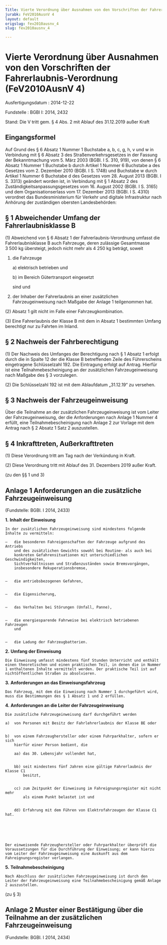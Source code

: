 ```yaml
---
Title: Vierte Verordnung über Ausnahmen von den Vorschriften der Fahrerlaubnis-Verordnung
jurabk: FeV2010AusnV 4
layout: default
origslug: fev2010ausnv_4
slug: fev2010ausnv_4

---
```


# Vierte Verordnung über Ausnahmen von den Vorschriften der Fahrerlaubnis-Verordnung (FeV2010AusnV 4)

Ausfertigungsdatum
:   2014-12-22

Fundstelle
:   BGBl I: 2014, 2432

Stand: Die V tritt gem. § 4 Abs. 2 mit Ablauf des 31.12.2019 außer Kraft

## Eingangsformel

Auf Grund des § 6 Absatz 1 Nummer 1 Buchstabe a, b, c, g, h, v und w
in Verbindung mit § 6 Absatz 3 des Straßenverkehrsgesetzes in der
Fassung der Bekanntmachung vom 5. März 2003 (BGBl. I S. 310, 919), von
denen § 6 Absatz 1 Nummer 1 Buchstabe b durch Artikel 1 Nummer 6
Buchstabe a des Gesetzes vom 2. Dezember 2010 (BGBl. I S. 1748) und
Buchstabe w durch Artikel 1 Nummer 6 Buchstabe d des Gesetzes vom 28.
August 2013 (BGBl. I S. 3313) geändert worden ist, in Verbindung mit §
1 Absatz 2 des Zuständigkeitsanpassungsgesetzes vom 16. August 2002
(BGBl. I S. 3165) und dem Organisationserlass vom 17. Dezember 2013
(BGBl. I S. 4310) verordnet das Bundesministerium für Verkehr und
digitale Infrastruktur nach Anhörung der zuständigen obersten
Landesbehörden:


## § 1 Abweichender Umfang der Fahrerlaubnisklasse B

(1) Abweichend von § 6 Absatz 1 der Fahrerlaubnis-Verordnung umfasst
die Fahrerlaubnisklasse B auch Fahrzeuge, deren zulässige Gesamtmasse
3 500 kg übersteigt, jedoch nicht mehr als 4 250 kg beträgt, soweit

1.  die Fahrzeuge

    a)  elektrisch betrieben und


    b)  im Bereich Gütertransport eingesetzt



    sind und


2.  der Inhaber der Fahrerlaubnis an einer zusätzlichen Fahrzeugeinweisung
    nach Maßgabe der Anlage 1 teilgenommen hat.




(2) Absatz 1 gilt nicht im Falle einer Fahrzeugkombination.

(3) Eine Fahrerlaubnis der Klasse B mit dem in Absatz 1 bestimmten
Umfang berechtigt nur zu Fahrten im Inland.


## § 2 Nachweis der Fahrberechtigung

(1) Der Nachweis des Umfanges der Berechtigung nach § 1 Absatz 1
erfolgt durch die in Spalte 12 der die Klasse B betreffenden Zeile des
Führerscheins eingetragene Schlüsselzahl 192. Die Eintragung erfolgt
auf Antrag. Hierfür ist eine Teilnahmebescheinigung an der
zusätzlichen Fahrzeugeinweisung nach Maßgabe des § 3 vorzulegen.

(2) Die Schlüsselzahl 192 ist mit dem Ablaufdatum „31.12.19“ zu
versehen.


## § 3 Nachweis der Fahrzeugeinweisung

Über die Teilnahme an der zusätzlichen Fahrzeugeinweisung ist vom
Leiter der Fahrzeugeinweisung, der die Anforderungen nach Anlage 1
Nummer 4 erfüllt, eine Teilnahmebescheinigung nach Anlage 2 zur
Vorlage mit dem Antrag nach § 2 Absatz 1 Satz 2 auszustellen.


## § 4 Inkrafttreten, Außerkrafttreten

(1) Diese Verordnung tritt am Tag nach der Verkündung in Kraft.

(2) Diese Verordnung tritt mit Ablauf des 31. Dezembers 2019 außer
Kraft.

(zu den §§ 1 und 3)

## Anlage 1 Anforderungen an die zusätzliche Fahrzeugeinweisung

(Fundstelle: BGBl. I 2014, 2433)


**1.** **Inhalt der Einweisung**

    In der zusätzlichen Fahrzeugeinweisung sind mindestens folgende
    Inhalte zu vermitteln:

    –   die besonderen Fahreigenschaften der Fahrzeuge aufgrund des Antriebs
        und des zusätzlichen Gewichts sowohl bei Routine- als auch bei
        konkreten Gefahrensituationen mit unterschiedlichen Geschwindigkeiten,
        Sichtverhältnissen und Straßenzuständen sowie Bremsvorgängen,
        insbesondere Rekuperationsbremse,


    –   die antriebsbezogenen Gefahren,


    –   die Eigensicherung,


    –   das Verhalten bei Störungen (Unfall, Panne),


    –   die energiesparende Fahrweise bei elektrisch betriebenen Fahrzeugen
        und


    –   die Ladung der Fahrzeugbatterien.





**2.** **Umfang der Einweisung**

    Die Einweisung umfasst mindestens fünf Stunden Unterricht und enthält
    einen theoretischen und einen praktischen Teil, in denen die in Nummer
    1 enthaltenen Inhalte vermittelt werden. Der praktische Teil ist auf
    nichtöffentlichen Straßen zu absolvieren.


**3.** **Anforderungen an das Einweisungsfahrzeug**

    Das Fahrzeug, mit dem die Einweisung nach Nummer 1 durchgeführt wird,
    muss die Bestimmungen des § 1 Absatz 1 und 2 erfüllen.


**4.** **Anforderungen an die Leiter der Fahrzeugeinweisung**

    Die zusätzliche Fahrzeugeinweisung darf durchgeführt werden

    a)  von Personen mit Besitz der Fahrlehrerlaubnis der Klasse BE oder


    b)  von einem Fahrzeughersteller oder einem Fuhrparkhalter, sofern er sich
        hierfür einer Person bedient, die

        aa) das 30. Lebensjahr vollendet hat,


        bb) seit mindestens fünf Jahren eine gültige Fahrerlaubnis der Klasse C1
            besitzt,


        cc) zum Zeitpunkt der Einweisung im Fahreignungsregister mit nicht mehr
            als einem Punkt belastet ist und


        dd) Erfahrung mit dem Führen von Elektrofahrzeugen der Klasse C1 hat.






    Der einweisende Fahrzeughersteller oder Fuhrparkhalter überprüft die
    Voraussetzungen für die Durchführung der Einweisung; er kann hierzu
    vom Leiter der Fahrzeugeinweisung eine Auskunft aus dem
    Fahreignungsregister verlangen.


**5.** **Teilnahmebescheinigung**

    Nach Abschluss der zusätzlichen Fahrzeugeinweisung ist durch den
    Leiter der Fahrzeugeinweisung eine Teilnahmebescheinigung gemäß Anlage
    2 auszustellen.




(zu § 3)

## Anlage 2 Muster einer Bestätigung über die Teilnahme an der zusätzlichen Fahrzeugeinweisung

(Fundstelle: BGBl. I 2014, 2434)



